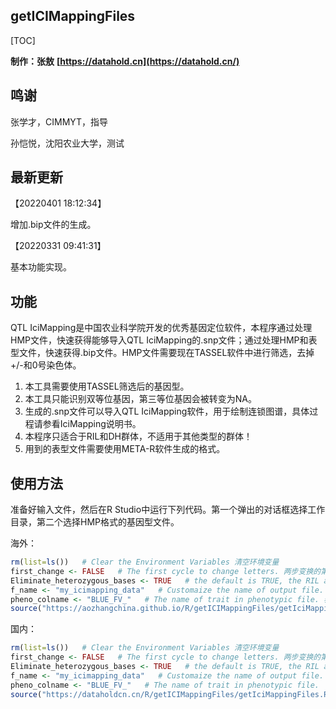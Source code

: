 ## getICIMappingFiles

[TOC]

**制作：张敖** **[https://datahold.cn](https://datahold.cn/)** 

## 鸣谢

张学才，CIMMYT，指导

孙恺悦，沈阳农业大学，测试

## 最新更新

【20220401 18:12:34】

增加.bip文件的生成。

【20220331 09:41:31】

基本功能实现。

## 功能

QTL IciMapping是中国农业科学院开发的优秀基因定位软件，本程序通过处理HMP文件，快速获得能够导入QTL IciMapping的.snp文件；通过处理HMP和表型文件，快速获得.bip文件。HMP文件需要现在TASSEL软件中进行筛选，去掉+/-和0号染色体。

1. 本工具需要使用TASSEL筛选后的基因型。
2. 本工具只能识别双等位基因，第三等位基因会被转变为NA。
3. 生成的.snp文件可以导入QTL IciMapping软件，用于绘制连锁图谱，具体过程请参看IciMapping说明书。
4. 本程序只适合于RIL和DH群体，不适用于其他类型的群体！
5. 用到的表型文件需要使用META-R软件生成的格式。

## 使用方法

准备好输入文件，然后在R Studio中运行下列代码。第一个弹出的对话框选择工作目录，第二个选择HMP格式的基因型文件。

海外：

```r
rm(list=ls())   # Clear the Environment Variables 清空环境变量
first_change <- FALSE   # The first cycle to change letters. 两步变换的第一步，默认不开启，数据量大时非常耗时。无特殊需求无需打开
Eliminate_heterozygous_bases <- TRUE   # the default is TRUE, the RIL and DH population type have to use TRUE. RIL群体和DH群体必须选择TRUE
f_name <- "my_icimapping_data"   # Customaize the name of output file. 自定义输出文件名称。
pheno_colname <- "BLUE_FV_"   # The name of trait in phenotypic file. 表型文件中性状的名称。
source("https://aozhangchina.github.io/R/getICIMappingFiles/getIciMappingFiles.R")   # 加载程序文件，需要联网
```

国内：

```R
rm(list=ls())   # Clear the Environment Variables 清空环境变量 
first_change <- FALSE   # The first cycle to change letters. 两步变换的第一步，默认不开启，数据量大时非常耗时。无特殊需求无需打开
Eliminate_heterozygous_bases <- TRUE   # the default is TRUE, the RIL and DH population type have to use TRUE. RIL群体和DH群体必须选择TRUE
f_name <- "my_icimapping_data"   # Customaize the name of output file. 自定义输出文件名称。
pheno_colname <- "BLUE_FV_"   # The name of trait in phenotypic file.
source("https://dataholdcn.cn/R/getICIMappingFiles/getIciMappingFiles.R")   # 加载程序文件，需要联网
```

